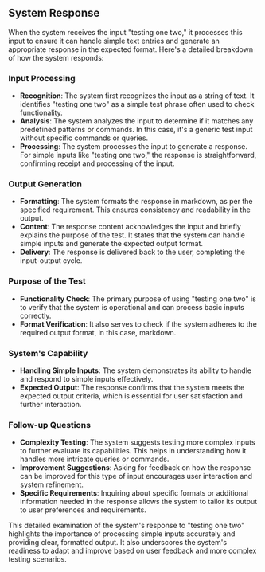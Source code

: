 ## System Response

When the system receives the input "testing one two," it processes this input to ensure it can handle simple text entries and generate an appropriate response in the expected format. Here's a detailed breakdown of how the system responds:

### Input Processing
- **Recognition**: The system first recognizes the input as a string of text. It identifies "testing one two" as a simple test phrase often used to check functionality.
- **Analysis**: The system analyzes the input to determine if it matches any predefined patterns or commands. In this case, it's a generic test input without specific commands or queries.
- **Processing**: The system processes the input to generate a response. For simple inputs like "testing one two," the response is straightforward, confirming receipt and processing of the input.

### Output Generation
- **Formatting**: The system formats the response in markdown, as per the specified requirement. This ensures consistency and readability in the output.
- **Content**: The response content acknowledges the input and briefly explains the purpose of the test. It states that the system can handle simple inputs and generate the expected output format.
- **Delivery**: The response is delivered back to the user, completing the input-output cycle.

### Purpose of the Test
- **Functionality Check**: The primary purpose of using "testing one two" is to verify that the system is operational and can process basic inputs correctly.
- **Format Verification**: It also serves to check if the system adheres to the required output format, in this case, markdown.

### System's Capability
- **Handling Simple Inputs**: The system demonstrates its ability to handle and respond to simple inputs effectively.
- **Expected Output**: The response confirms that the system meets the expected output criteria, which is essential for user satisfaction and further interaction.

### Follow-up Questions
- **Complexity Testing**: The system suggests testing more complex inputs to further evaluate its capabilities. This helps in understanding how it handles more intricate queries or commands.
- **Improvement Suggestions**: Asking for feedback on how the response can be improved for this type of input encourages user interaction and system refinement.
- **Specific Requirements**: Inquiring about specific formats or additional information needed in the response allows the system to tailor its output to user preferences and requirements.

This detailed examination of the system's response to "testing one two" highlights the importance of processing simple inputs accurately and providing clear, formatted output. It also underscores the system's readiness to adapt and improve based on user feedback and more complex testing scenarios.